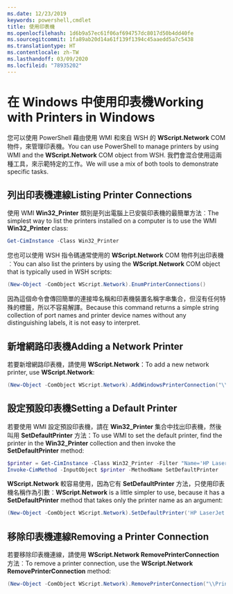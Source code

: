 ```yaml
---
ms.date: 12/23/2019
keywords: powershell,cmdlet
title: 使用印表機
ms.openlocfilehash: 1d6b9a57ec61f06af694757dc8017d50b4dd40fe
ms.sourcegitcommit: 1fa89ab20d14a61f139f1394c45aaedd5a7c5438
ms.translationtype: HT
ms.contentlocale: zh-TW
ms.lasthandoff: 03/09/2020
ms.locfileid: "78935202"
---
```

# <a name="working-with-printers-in-windows"></a><span data-ttu-id="1e2e2-103">在 Windows 中使用印表機</span><span class="sxs-lookup"><span data-stu-id="1e2e2-103">Working with Printers in Windows</span></span>

<span data-ttu-id="1e2e2-104">您可以使用 PowerShell 藉由使用 WMI 和來自 WSH 的 **WScript.Network** COM 物件，來管理印表機。</span><span class="sxs-lookup"><span data-stu-id="1e2e2-104">You can use PowerShell to manage printers by using WMI and the **WScript.Network** COM object from WSH.</span></span> <span data-ttu-id="1e2e2-105">我們會混合使用這兩種工具，來示範特定的工作。</span><span class="sxs-lookup"><span data-stu-id="1e2e2-105">We will use a mix of both tools to demonstrate specific tasks.</span></span>

## <a name="listing-printer-connections"></a><span data-ttu-id="1e2e2-106">列出印表機連線</span><span class="sxs-lookup"><span data-stu-id="1e2e2-106">Listing Printer Connections</span></span>

<span data-ttu-id="1e2e2-107">使用 WMI **Win32_Printer** 類別是列出電腦上已安裝印表機的最簡單方法︰</span><span class="sxs-lookup"><span data-stu-id="1e2e2-107">The simplest way to list the printers installed on a computer is to use the WMI **Win32_Printer** class:</span></span>

```powershell
Get-CimInstance -Class Win32_Printer
```

<span data-ttu-id="1e2e2-108">您也可以使用 WSH 指令碼通常使用的 **WScript.Network** COM 物件列出印表機︰</span><span class="sxs-lookup"><span data-stu-id="1e2e2-108">You can also list the printers by using the **WScript.Network** COM object that is typically used in WSH scripts:</span></span>

```powershell
(New-Object -ComObject WScript.Network).EnumPrinterConnections()
```

<span data-ttu-id="1e2e2-109">因為這個命令會傳回簡單的連接埠名稱和印表機裝置名稱字串集合，但沒有任何特殊的標籤，所以不容易解譯。</span><span class="sxs-lookup"><span data-stu-id="1e2e2-109">Because this command returns a simple string collection of port names and printer device names without any distinguishing labels, it is not easy to interpret.</span></span>

## <a name="adding-a-network-printer"></a><span data-ttu-id="1e2e2-110">新增網路印表機</span><span class="sxs-lookup"><span data-stu-id="1e2e2-110">Adding a Network Printer</span></span>

<span data-ttu-id="1e2e2-111">若要新增網路印表機，請使用 **WScript.Network**：</span><span class="sxs-lookup"><span data-stu-id="1e2e2-111">To add a new network printer, use **WScript.Network**:</span></span>

```powershell
(New-Object -ComObject WScript.Network).AddWindowsPrinterConnection("\\Printserver01\Xerox5")
```

## <a name="setting-a-default-printer"></a><span data-ttu-id="1e2e2-112">設定預設印表機</span><span class="sxs-lookup"><span data-stu-id="1e2e2-112">Setting a Default Printer</span></span>

<span data-ttu-id="1e2e2-113">若要使用 WMI 設定預設印表機，請在 **Win32_Printer** 集合中找出印表機，然後叫用 **SetDefaultPrinter** 方法：</span><span class="sxs-lookup"><span data-stu-id="1e2e2-113">To use WMI to set the default printer, find the printer in the **Win32_Printer** collection and then invoke the **SetDefaultPrinter** method:</span></span>

```powershell
$printer = Get-CimInstance -Class Win32_Printer -Filter "Name='HP LaserJet 5Si'"
Invoke-CimMethod -InputObject $printer -MethodName SetDefaultPrinter
```

<span data-ttu-id="1e2e2-114">**WScript.Network** 較容易使用，因為它有 **SetDefaultPrinter** 方法，只使用印表機名稱作為引數︰</span><span class="sxs-lookup"><span data-stu-id="1e2e2-114">**WScript.Network** is a little simpler to use, because it has a **SetDefaultPrinter** method that takes only the printer name as an argument:</span></span>

```powershell
(New-Object -ComObject WScript.Network).SetDefaultPrinter('HP LaserJet 5Si')
```

## <a name="removing-a-printer-connection"></a><span data-ttu-id="1e2e2-115">移除印表機連線</span><span class="sxs-lookup"><span data-stu-id="1e2e2-115">Removing a Printer Connection</span></span>

<span data-ttu-id="1e2e2-116">若要移除印表機連線，請使用 **WScript.Network RemovePrinterConnection** 方法︰</span><span class="sxs-lookup"><span data-stu-id="1e2e2-116">To remove a printer connection, use the **WScript.Network RemovePrinterConnection** method:</span></span>

```powershell
(New-Object -ComObject WScript.Network).RemovePrinterConnection("\\Printserver01\Xerox5")
```
